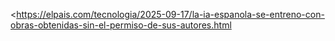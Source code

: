 <https://elpais.com/tecnologia/2025-09-17/la-ia-espanola-se-entreno-con-obras-obtenidas-sin-el-permiso-de-sus-autores.html
